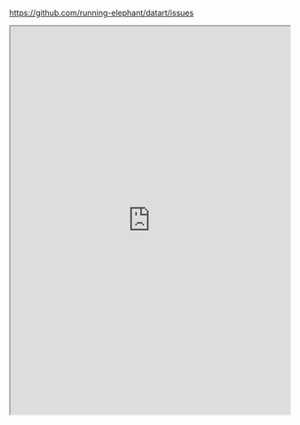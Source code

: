 https://github.com/running-elephant/datart/issues

<iframe src='https://github.com/running-elephant/datart/issues' width='100%'  height='700'></iframe>